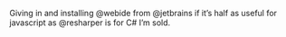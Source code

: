 <!--
id: 1088800513
link: http://kevinisom.info/post/1088800513/giving-in-and-installing-webide-from-jetbrains
slug: giving-in-and-installing-webide-from-jetbrains
date: Thu Sep 09 2010 11:57:40 GMT+1200 (NZST)
raw: {"blog_name":"kevinisom","id":1088800513,"post_url":"http://kevinisom.info/post/1088800513/giving-in-and-installing-webide-from-jetbrains","slug":"giving-in-and-installing-webide-from-jetbrains","type":"text","date":"2010-09-08 23:57:40 GMT","timestamp":1283990260,"state":"published","format":"html","reblog_key":"5KjYWe3e","tags":[],"short_url":"http://tmblr.co/Zw68Yy10vSS1","highlighted":[],"feed_item":"http://twitter.com/kev_nz/statuses/23950642880","from_feed_id":"650289","note_count":0,"title":null,"body":"<p>Giving in and installing @webide from @jetbrains if it&#8217;s half as useful for javascript as @resharper is for C# I&#8217;m sold.</p>"}
publish: 2010-09-09
tags: 
title: null
-->


Giving in and installing @webide from @jetbrains if it’s half as useful
for javascript as @resharper is for C\# I’m sold.



